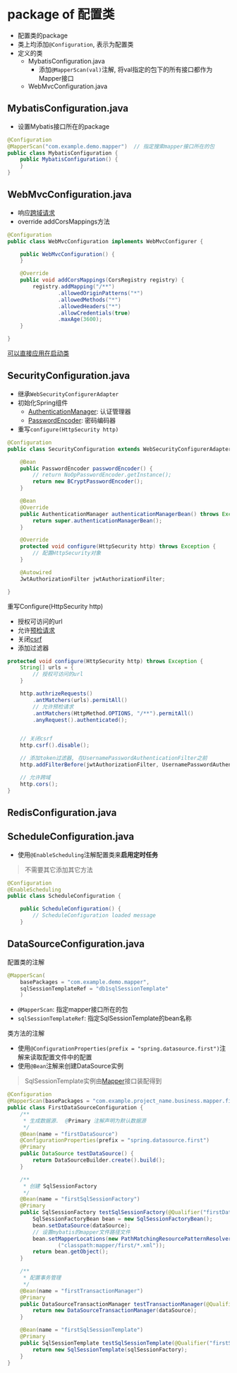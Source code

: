# package of 配置类

- 配置类的package
- 类上均添加`@Configuration`, 表示为配置类
- 定义的类
  - MybatisConfiguration.java
    - 添加`@MapperScan(val)`注解, 将val指定的包下的所有接口都作为Mapper接口
  - WebMvcConfiguration.java

## MybatisConfiguration.java

- 设置Mybatis接口所在的package

```java
@Configuration
@MapperScan("com.example.demo.mapper")  // 指定搜索mapper接口所在的包
public class MybatisConfiguration {
    public MybatisConfiguration() {
    }
}
```

## WebMvcConfiguration.java

- 响应[跨域请求](Http_CORS.md)
- override addCorsMappings方法

```java
@Configuration
public class WebMvcConfiguration implements WebMvcConfigurer {

    public WebMvcConfiguration() {
    }

    @Override
    public void addCorsMappings(CorsRegistry registry) {
        registry.addMapping("/**")
                .allowedOriginPatterns("*")
                .allowedMethods("*")
                .allowedHeaders("*")
                .allowCredentials(true)
                .maxAge(3600);
    }

}
```

[可以直接应用在启动类](SpringBoot_CORS_On_Application.md)

## SecurityConfiguration.java

- 继承`WebSecurityConfigurerAdapter`
- 初始化Spring组件
  - [AuthenticationManager](SpringSecurity_AuthenticationManager_Interface.md): 认证管理器
  - [PasswordEncoder](SpringSecurity_PasswordEncoder.md): 密码编码器
- 重写`configure(HttpSecurity http)`

```java
@Configuration
public class SecurityConfiguration extends WebSecurityConfigurerAdapter {

    @Bean
    public PasswordEncoder passwordEncoder() {
        // return NoOpPasswordEncoder.getInstance();
        return new BCryptPasswordEncoder();
    }

    @Bean
    @Override
    public AuthenticationManager authenticationManagerBean() throws Exception {
        return super.authenticationManagerBean();
    }

    @Override
    protected void configure(HttpSecurity http) throws Exception {
        // 配置HttpSecurity对象
    }

    @Autowired
    JwtAuthorizationFilter jwtAuthorizationFilter;

}
```

重写Configure(HttpSecurity http)

- 授权可访问的url
- 允许[预检请求](../../Network/Http_CORS_Preflighted_Requests.md)
- 关闭[csrf](Web_CSRF.md)
- 添加过滤器

```java
protected void configure(HttpSecurity http) throws Exception {
    String[] urls = {
        // 授权可访问的url
    }

    http.authrizeRequests()
        .antMatchers(urls).permitAll()
        // 允许预检请求
        .antMatchers(HttpMethod.OPTIONS, "/**").permitAll()
        .anyRequest().authenticated();


    // 关闭csrf
    http.csrf().disable();  

    // 添加token过滤器, 在UsernamePasswordAuthenticationFilter之前
    http.addFilterBefore(jwtAuthorizationFilter, UsernamePasswordAuthenticationFilter.class);

    // 允许跨域
    http.cors();
}
```

## RedisConfiguration.java

## ScheduleConfiguration.java

- 使用`@EnableScheduling`注解配置类来**启用定时任务**

> 不需要其它添加其它方法

```java
@Configuration
@EnableScheduling
public class ScheduleConfiguration {

    public ScheduleConfiguration() {
        // ScheduleConfiguration loaded message
    }
```

## DataSourceConfiguration.java

配置类的注解

```java
@MapperScan(
    basePackages = "com.example.demo.mapper",
    sqlSessionTemplateRef = "db1sqlSessionTemplate"
    )
```

- `@MapperScan`: 指定mapper接口所在的包
- `sqlSessionTemplateRef`: 指定SqlSessionTemplate的bean名称

类方法的注解

- 使用`@ConfigurationProperties(prefix = "spring.datasource.first")`注解来读取配置文件中的配置
- 使用`@Bean`注解来创建DataSource实例

> SqlSessionTemplate实例由[Mapper](SpringBoot_Project_Workflow_Mapper.md)接口装配得到


```java
@Configuration
@MapperScan(basePackages = "com.example.project_name.business.mapper.first", sqlSessionTemplateRef = "FirstSqlSessionTemplate")
public class FirstDataSourceConfiguration {
    /**
     * 生成数据源.  @Primary 注解声明为默认数据源
     */
    @Bean(name = "firstDataSource")
    @ConfigurationProperties(prefix = "spring.datasource.first")
    @Primary
    public DataSource testDataSource() {
        return DataSourceBuilder.create().build();
    }

    /**
     * 创建 SqlSessionFactory
     */
    @Bean(name = "firstSqlSessionFactory")
    @Primary
    public SqlSessionFactory testSqlSessionFactory(@Qualifier("firstDataSource") DataSource dataSource) throws Exception {
        SqlSessionFactoryBean bean = new SqlSessionFactoryBean();
        bean.setDataSource(dataSource);
        // 设置mybatis的mapper文件路径文件
        bean.setMapperLocations(new PathMatchingResourcePatternResolver().getResources
                ("classpath:mapper/first/*.xml"));
        return bean.getObject();
    }

    /**
     * 配置事务管理
     */
    @Bean(name = "firstTransactionManager")
    @Primary
    public DataSourceTransactionManager testTransactionManager(@Qualifier("firstDataSource") DataSource dataSource) {
        return new DataSourceTransactionManager(dataSource);
    }

    @Bean(name = "firstSqlSessionTemplate")
    @Primary
    public SqlSessionTemplate testSqlSessionTemplate(@Qualifier("firstSqlSessionFactory") SqlSessionFactory sqlSessionFactory) throws Exception {
        return new SqlSessionTemplate(sqlSessionFactory);
    }
}
```

